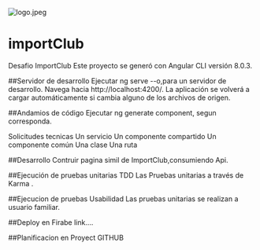 ![logo.jpeg](./src/app/assets/img/logo.jpeg)
# importClub
Desafio ImportClub
Este proyecto se generó con Angular CLI versión 8.0.3.

##Servidor de desarrollo
Ejecutar ng serve --o,para un servidor de desarrollo. Navega hacia http://localhost:4200/. La aplicación se volverá a cargar automáticamente si cambia alguno de los archivos de origen.

##Andamios de código
Ejecutar ng generate component, segun corresponda.

Solicitudes tecnicas
Un servicio
Un componente compartido
Un componente común
Una clase
Una ruta

##Desarrollo
Contruir pagina simil de ImportClub,consumiendo Api.

##Ejecución de pruebas unitarias TDD
Las Pruebas unitarias a través de Karma .

##Ejecucion de pruebas Usabilidad
Las pruebas unitarias se realizan a usuario familiar.

##Deploy en Firabe
link....

##Planificacion en Proyect GITHUB
